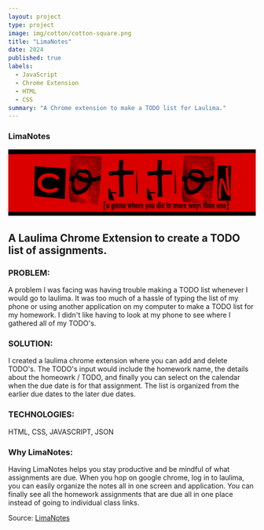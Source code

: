 ```yaml
---
layout: project
type: project
image: img/cotton/cotton-square.png
title: "LimaNotes"
date: 2024
published: true
labels:
  - JavaScript
  - Chrome Extension
  - HTML
  - CSS
summary: "A Chrome extension to make a TODO list for Laulima."
---
```

### LimaNotes
<img class="img-fluid" src="../img/cotton/cotton-header.png">


## A Laulima Chrome Extension to create a TODO list of assignments.

### PROBLEM:
A problem I was facing was having trouble making a TODO list whenever I would go to laulima. It was too much of a hassle of typing the list of my phone or using another application on my computer to make a TODO list for my homework. I didn't like having to look at my phone to see where I gathered all of my TODO's.

### SOLUTION:
I created a laulima chrome extension where you can add and delete TODO's. The TODO's input would include the homework name, the details about the homeowrk / TODO, and finally you can select on the calendar when the due date is for that assignment. The list is organized from the earlier due dates to the later due dates.

### TECHNOLOGIES:
HTML, CSS, JAVASCRIPT, JSON

### Why LimaNotes:
Having LimaNotes helps you stay productive and be mindful of what assignments are due. When you hop on google chrome, log in to laulima, you can easily organize the notes all in one screen and application. You can finally see all the homework assignments that are due all in one place instead of going to individual class links. 
 
Source: <a href="https://github.com/jogarces/ics-313-text-game"><i class="large github icon "></i>LimaNotes</a>
